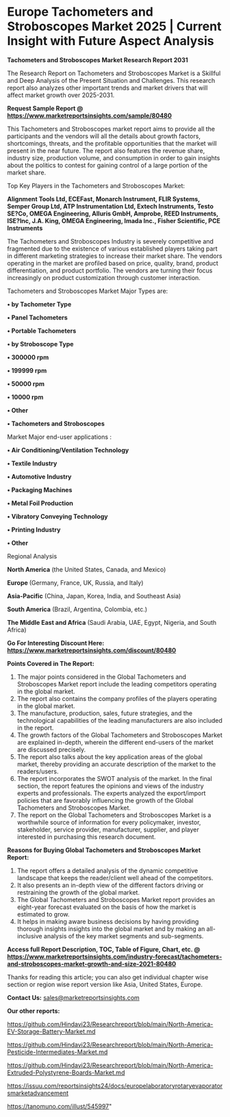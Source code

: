 # Europe Tachometers and Stroboscopes Market 2025 | Current Insight with Future Aspect Analysis

<strong>Tachometers and Stroboscopes Market Research Report 2031</strong>

The Research Report on Tachometers and Stroboscopes Market is a Skillful and Deep Analysis of the Present Situation and Challenges. This research report also analyzes other important trends and market drivers that will affect market growth over 2025-2031.

<strong>Request Sample Report @ <a href=https://www.marketreportsinsights.com/sample/80480>https://www.marketreportsinsights.com/sample/80480</a></strong>

This Tachometers and Stroboscopes market report aims to provide all the participants and the vendors will all the details about growth factors, shortcomings, threats, and the profitable opportunities that the market will present in the near future. The report also features the revenue share, industry size, production volume, and consumption in order to gain insights about the politics to contest for gaining control of a large portion of the market share.

Top Key Players in the Tachometers and Stroboscopes Market:

<strong>Alignment Tools Ltd, ECEFast, Monarch Instrument, FLIR Systems, Semper Group Ltd, ATP Instrumentation Ltd, Extech Instruments, Testo SE?Co, OMEGA Engineering, Alluris GmbH, Amprobe, REED Instruments, ISE?Inc, J.A. King, OMEGA Engineering, Imada Inc., Fisher Scientific, PCE Instruments</strong>

The Tachometers and Stroboscopes Industry is severely competitive and fragmented due to the existence of various established players taking part in different marketing strategies to increase their market share. The vendors operating in the market are profiled based on price, quality, brand, product differentiation, and product portfolio. The vendors are turning their focus increasingly on product customization through customer interaction.

Tachometers and Stroboscopes Market Major Types are:

<strong>• by Tachometer Type

• Panel Tachometers

• Portable Tachometers

• by Stroboscope Type

• 300000 rpm

• 199999 rpm

• 50000 rpm

• 10000 rpm

• Other

• Tachometers and Stroboscopes</strong>

Market Major end-user applications :

<strong>• Air Conditioning/Ventilation Technology

• Textile Industry

• Automotive Industry

• Packaging Machines

• Metal Foil Production

• Vibratory Conveying Technology

• Printing Industry

• Other</strong>

Regional Analysis

</u><strong><b>North America</b></strong> (the United States, Canada, and Mexico)

<strong><b>Europe </b></strong>(Germany, France, UK, Russia, and Italy)

<strong><b>Asia-Pacific</b></strong> (China, Japan, Korea, India, and Southeast Asia)

<strong><b>South America</b></strong> (Brazil, Argentina, Colombia, etc.)

<strong><b>The Middle East and Africa</b></strong> (Saudi Arabia, UAE, Egypt, Nigeria, and South Africa)

<strong>Go For Interesting Discount Here: <a href=https://www.marketreportsinsights.com/discount/80480>https://www.marketreportsinsights.com/discount/80480</a></strong>

<strong>Points Covered in The Report:</strong>
<ol>
  <li>The major points considered in the Global Tachometers and Stroboscopes Market report include the leading competitors operating in the global market.</li>
  <li>The report also contains the company profiles of the players operating in the global market.</li>
  <li>The manufacture, production, sales, future strategies, and the technological capabilities of the leading manufacturers are also included in the report.</li>
  <li>The growth factors of the Global Tachometers and Stroboscopes Market are explained in-depth, wherein the different end-users of the market are discussed precisely.</li>
  <li>The report also talks about the key application areas of the global market, thereby providing an accurate description of the market to the readers/users.</li>
  <li>The report incorporates the SWOT analysis of the market. In the final section, the report features the opinions and views of the industry experts and professionals. The experts analyzed the export/import policies that are favorably influencing the growth of the Global Tachometers and Stroboscopes Market.</li>
  <li>The report on the Global Tachometers and Stroboscopes Market is a worthwhile source of information for every policymaker, investor, stakeholder, service provider, manufacturer, supplier, and player interested in purchasing this research document.</li>
</ol>
<strong>Reasons for Buying Global Tachometers and Stroboscopes Market Report:</strong>

<ol>
  <li>The report offers a detailed analysis of the dynamic competitive landscape that keeps the reader/client well ahead of the competitors.</li>
  <li>It also presents an in-depth view of the different factors driving or restraining the growth of the global market.</li>
  <li>The Global Tachometers and Stroboscopes Market report provides an eight-year forecast evaluated on the basis of how the market is estimated to grow.</li>
  <li>It helps in making aware business decisions by having providing thorough insights insights into the global market and by making an all-inclusive analysis of the key market segments and sub-segments.</li>
</ol>
<strong>Access full Report Description, TOC, Table of Figure, Chart, etc. @ <a href=https://www.marketreportsinsights.com/industry-forecast/tachometers-and-stroboscopes-market-growth-and-size-2021-80480>https://www.marketreportsinsights.com/industry-forecast/tachometers-and-stroboscopes-market-growth-and-size-2021-80480</a></strong>


Thanks for reading this article; you can also get individual chapter wise section or region wise report version like Asia, United States, Europe.

<strong>Contact Us:</strong>
sales@marketreportsinsights.com

<strong>Our other reports:</strong>

<a href=https://github.com/Hindavi23/Researchreport/blob/main/North-America-EV-Storage-Battery-Market.md>https://github.com/Hindavi23/Researchreport/blob/main/North-America-EV-Storage-Battery-Market.md</a>

<a href=https://github.com/Hindavi23/Researchreport/blob/main/North-America-Pesticide-Intermediates-Market.md>https://github.com/Hindavi23/Researchreport/blob/main/North-America-Pesticide-Intermediates-Market.md</a>

<a href=https://github.com/Hindavi23/Researchreport/blob/main/North-America-Extruded-Polystyrene-Boards-Market.md>https://github.com/Hindavi23/Researchreport/blob/main/North-America-Extruded-Polystyrene-Boards-Market.md</a>

<a href=https://issuu.com/reportsinsights24/docs/europelaboratoryrotaryevaporatorsmarketadvancement>https://issuu.com/reportsinsights24/docs/europelaboratoryrotaryevaporatorsmarketadvancement</a>

<a href=https://tanomuno.com/illust/545997>https://tanomuno.com/illust/545997</a>"
